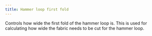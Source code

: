 ```yaml
---
title: Hammer loop first fold
---
```


Controls how wide the first fold of the hammer loop is. This is used for calculating how wide the fabric needs to be cut for the hammer loop.
